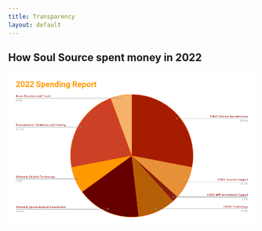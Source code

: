 ```yaml
---
title: Transparency
layout: default
---
```


## How Soul Source spent money in 2022

![2022 SS Financial Transparency Chart](https://github.com/soulsourcefoundation/soulsourcefoundation.github.io/blob/master/assets/images/2022%20Spending%20Report%20(1).png)


